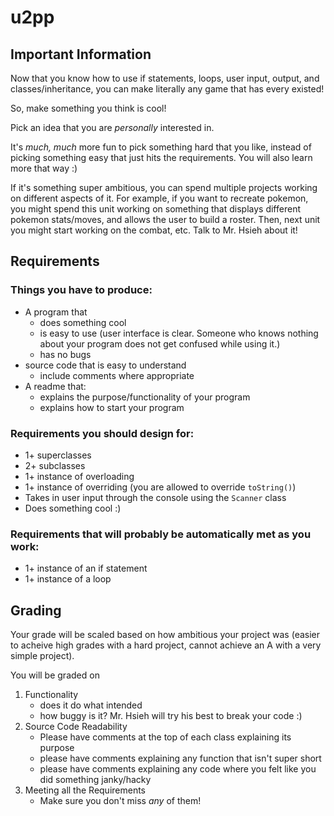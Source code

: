 # u2pp

## Important Information
Now that you know how to use if statements, loops, user input, output, and classes/inheritance, you can make literally any game that has every existed!

So, make something you think is cool! 

Pick an idea that you are _personally_ interested in. 

It's _much, much_ more fun to pick something hard that you like, instead of picking something easy that just hits the requirements. You will also learn more that way :)

If it's something super ambitious, you can spend multiple projects working on different aspects of it. For example, if you want to recreate pokemon, you might spend this unit working on something that displays different pokemon stats/moves, and allows the user to build a roster. Then, next unit you might start working on the combat, etc. Talk to Mr. Hsieh about it!

## Requirements

### Things you have to produce: 
* A program that 
  * does something cool
  * is easy to use (user interface is clear. Someone who knows nothing about your program does not get confused while using it.)
  * has no bugs
* source code that is easy to understand
  * include comments where appropriate
* A readme that: 
  * explains the purpose/functionality of your program
   * explains how to start your program
 
### Requirements you should design for: 
* 1+ superclasses
* 2+ subclasses
* 1+ instance of overloading
* 1+ instance of overriding (you are allowed to override `toString()`)
* Takes in user input through the console using the `Scanner` class
* Does something cool :)

### Requirements that will probably be automatically met as you work:
* 1+ instance of an if statement
* 1+ instance of a loop

## Grading

Your grade will be scaled based on how ambitious your project was (easier to acheive high grades with a hard project, cannot achieve an A with a very simple project).

You will be graded on 
1. Functionality 
    - does it do what intended 
    - how buggy is it? Mr. Hsieh will try his best to break your code :)  
1. Source Code Readability
    - Please have comments at the top of each class explaining its purpose
    - please have comments explaining any function that isn't super short
    - please have comments explaining any code where you felt like you did something janky/hacky
1. Meeting all the Requirements
    - Make sure you don't miss _any_ of them! 
